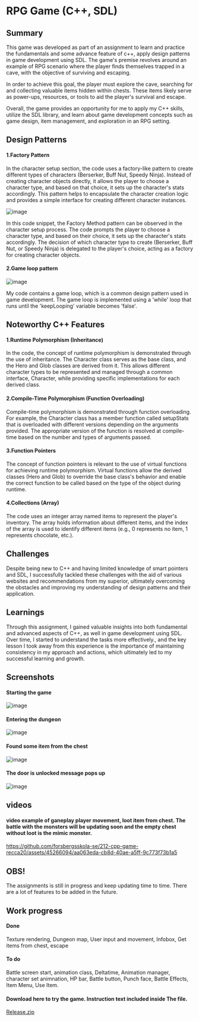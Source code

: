 # RPG Game (C++, SDL)


## Summary ## 
This game was developed as part of an assignment to learn and practice the fundamentals and some advance feature of c++, apply design patterns in game development using SDL. The game's premise revolves around an example of RPG scenario where the player finds themselves trapped in a cave, with the objective of surviving and escaping.

In order to achieve this goal, the player must explore the cave, searching for and collecting valuable items hidden within chests. These items likely serve as power-ups, resources, or tools to aid the player's survival and escape.

Overall, the game provides an opportunity for me to apply my C++ skills, utilize the SDL library, and learn about game development concepts such as game design, item management, and exploration in an RPG setting.


## Design Patterns ##
#### 1.Factory Pattern ####
In the character setup section, the code uses a factory-like pattern to create different types of characters (Berserker, Buff Nut, Speedy Ninja). Instead of creating character objects directly, it allows the player to choose a character type, and based on that choice, it sets up the character's stats accordingly. This pattern helps to encapsulate the character creation logic and provides a simple interface for creating different character instances.

![image](https://github.com/forsbergsskola-se/212-cpp-game-recca20/assets/45266094/6b005d89-5274-4f38-a885-a14e9681770a)

In this code snippet, the Factory Method pattern can be observed in the character setup process. The code prompts the player to choose a character type, and based on their choice, it sets up the character's stats accordingly. The decision of which character type to create (Berserker, Buff Nut, or Speedy Ninja) is delegated to the player's choice, acting as a factory for creating character objects.

#### 2.Game loop pattern 

![image](https://github.com/forsbergsskola-se/212-cpp-game-recca20/assets/45266094/a3b8c82e-a59d-4686-b98a-e035fdbfbc7e)

My code contains a game loop, which is a common design pattern used in game development. The game loop is implemented using a 'while' loop that runs until the 'keepLooping' variable becomes 'false'. 


## Noteworthy C++ Features 

#### 1.Runtime Polymorphism (Inheritance) ####
In the code, the concept of runtime polymorphism is demonstrated through the use of inheritance. The Character class serves as the base class, and the Hero and Glob classes are derived from it. This allows different character types to be represented and managed through a common interface, Character, while providing specific implementations for each derived class.

#### 2.Compile-Time Polymorphism (Function Overloading) #####
Compile-time polymorphism is demonstrated through function overloading. For example, the Character class has a member function called setupStats that is overloaded with different versions depending on the arguments provided. The appropriate version of the function is resolved at compile-time based on the number and types of arguments passed.

#### 3.Function Pointers ####
The concept of function pointers is relevant to the use of virtual functions for achieving runtime polymorphism. Virtual functions allow the derived classes (Hero and Glob) to override the base class's behavior and enable the correct function to be called based on the type of the object during runtime.

#### 4.Collections (Array) ####
The code uses an integer array named items to represent the player's inventory. The array holds information about different items, and the index of the array is used to identify different items (e.g., 0 represents no item, 1 represents chocolate, etc.).


## Challenges
Despite being new to C++ and having limited knowledge of smart pointers and SDL, I successfully tackled these challenges with the aid of various websites and recommendations from my superior, ultimately overcoming the obstacles and improving my understanding of design patterns and their application.


## Learnings
Through this assignment, I gained valuable insights into both fundamental and advanced aspects of C++, as well in game development using SDL. Over time, I started to understand the tasks more effectively., and the key lesson I took away from this experience is the importance of maintaining consistency in my approach and actions, which ultimately led to my successful learning and growth.


## Screenshots

#### Starting the game
![image](https://github.com/forsbergsskola-se/212-cpp-game-recca20/assets/45266094/a2eb301e-3e47-4988-9105-35c2648279c7)

#### Entering the dungeon
![image](https://github.com/forsbergsskola-se/212-cpp-game-recca20/assets/45266094/d0182dc0-ca9a-44cb-b90d-e2a7287f0cf6)

#### Found some item from the chest
![image](https://github.com/forsbergsskola-se/212-cpp-game-recca20/assets/45266094/61a44eb2-37a2-483c-96dd-14b7d4e61dda)

#### The door is unlocked message pops up
![image](https://github.com/forsbergsskola-se/212-cpp-game-recca20/assets/45266094/59df76c4-d69d-4111-b019-7054a3529b34)

## videos

#### video example of ganeplay player movement, loot item from chest. The battle with the monsters will be updating soon and the empty chest without loot is the mimic monster.

https://github.com/forsbergsskola-se/212-cpp-game-recca20/assets/45266094/aa063eda-cb8d-40ae-a5ff-9c773f73b1a5

## OBS!
The assignments is still in progress and keep updating time to time. There are a lot of features to be added in the future.

## Work progress

#### Done
Texture rendering,
Dungeon map,
User input and movement,
Infobox,
Get items from chest,
escape

#### To do
Battle screen start,
animation class,
Deltatime,
Animation manager,
character set animnation,
HP bar,
Battle button,
Punch face,
Battle Effects,
Item Menu,
Use Item.

#### Download here to try the game. Instruction text included inside The file.
[Release.zip](https://github.com/forsbergsskola-se/212-cpp-game-recca20/files/12251644/Release.zip)

